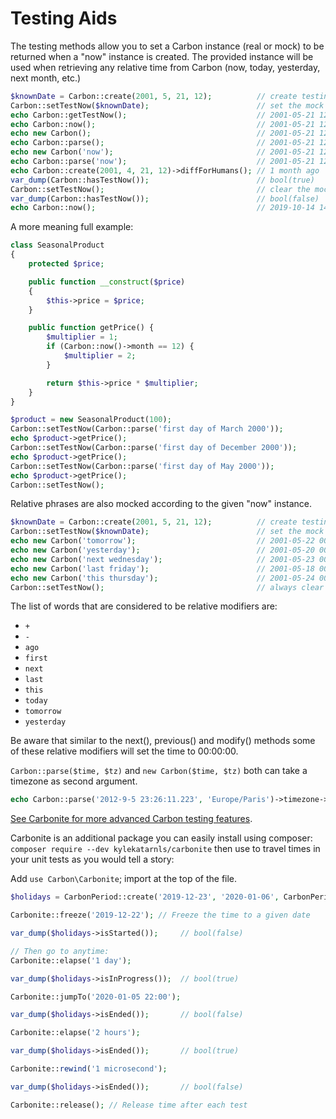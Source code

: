 # Testing Aids

The testing methods allow you to set a Carbon instance (real or mock) to be returned when a "now" instance is created. The provided instance will be used when retrieving any relative time from Carbon (now, today, yesterday, next month, etc.)

```php
$knownDate = Carbon::create(2001, 5, 21, 12);          // create testing date
Carbon::setTestNow($knownDate);                        // set the mock (of course this could be a real mock object)
echo Carbon::getTestNow();                             // 2001-05-21 12:00:00
echo Carbon::now();                                    // 2001-05-21 12:00:00
echo new Carbon();                                     // 2001-05-21 12:00:00
echo Carbon::parse();                                  // 2001-05-21 12:00:00
echo new Carbon('now');                                // 2001-05-21 12:00:00
echo Carbon::parse('now');                             // 2001-05-21 12:00:00
echo Carbon::create(2001, 4, 21, 12)->diffForHumans(); // 1 month ago
var_dump(Carbon::hasTestNow());                        // bool(true)
Carbon::setTestNow();                                  // clear the mock
var_dump(Carbon::hasTestNow());                        // bool(false)
echo Carbon::now();                                    // 2019-10-14 14:49:08

```

A more meaning full example:

```php
class SeasonalProduct
{
    protected $price;

    public function __construct($price)
    {
        $this->price = $price;
    }

    public function getPrice() {
        $multiplier = 1;
        if (Carbon::now()->month == 12) {
            $multiplier = 2;
        }

        return $this->price * $multiplier;
    }
}

$product = new SeasonalProduct(100);
Carbon::setTestNow(Carbon::parse('first day of March 2000'));
echo $product->getPrice();                                             // 100
Carbon::setTestNow(Carbon::parse('first day of December 2000'));
echo $product->getPrice();                                             // 200
Carbon::setTestNow(Carbon::parse('first day of May 2000'));
echo $product->getPrice();                                             // 100
Carbon::setTestNow();
```

Relative phrases are also mocked according to the given "now" instance.

```php
$knownDate = Carbon::create(2001, 5, 21, 12);          // create testing date
Carbon::setTestNow($knownDate);                        // set the mock
echo new Carbon('tomorrow');                           // 2001-05-22 00:00:00  ... notice the time !
echo new Carbon('yesterday');                          // 2001-05-20 00:00:00
echo new Carbon('next wednesday');                     // 2001-05-23 00:00:00
echo new Carbon('last friday');                        // 2001-05-18 00:00:00
echo new Carbon('this thursday');                      // 2001-05-24 00:00:00
Carbon::setTestNow();                                  // always clear it !
```

The list of words that are considered to be relative modifiers are:


* `+`
* `-`
* `ago`
* `first`
* `next`
* `last`
* `this`
* `today`
* `tomorrow`
* `yesterday`

Be aware that similar to the next(), previous() and modify() methods some of these relative modifiers will set the time to 00:00:00.

`Carbon::parse($time, $tz)` and `new Carbon($time, $tz)` both can take a timezone as second argument.

```php
echo Carbon::parse('2012-9-5 23:26:11.223', 'Europe/Paris')->timezone->getName(); // Europe/Paris
```

[See Carbonite for more advanced Carbon testing features](https://github.com/kylekatarnls/carbonite).

Carbonite is an additional package you can easily install using composer: `composer require --dev kylekatarnls/carbonite` then use to travel times in your unit tests as you would tell a story:

Add `use Carbon\Carbonite`; import at the top of the file.

```php
$holidays = CarbonPeriod::create('2019-12-23', '2020-01-06', CarbonPeriod::EXCLUDE_END_DATE);

Carbonite::freeze('2019-12-22'); // Freeze the time to a given date

var_dump($holidays->isStarted());     // bool(false)

// Then go to anytime:
Carbonite::elapse('1 day');

var_dump($holidays->isInProgress());  // bool(true)

Carbonite::jumpTo('2020-01-05 22:00');

var_dump($holidays->isEnded());       // bool(false)

Carbonite::elapse('2 hours');

var_dump($holidays->isEnded());       // bool(true)

Carbonite::rewind('1 microsecond');

var_dump($holidays->isEnded());       // bool(false)

Carbonite::release(); // Release time after each test
```
